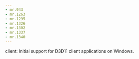 ```yaml
---
- mr.943
- mr.1263
- mr.1295
- mr.1326
- mr.1302
- mr.1337
- mr.1340
---
```

client: Initial support for D3D11 client applications on Windows.
